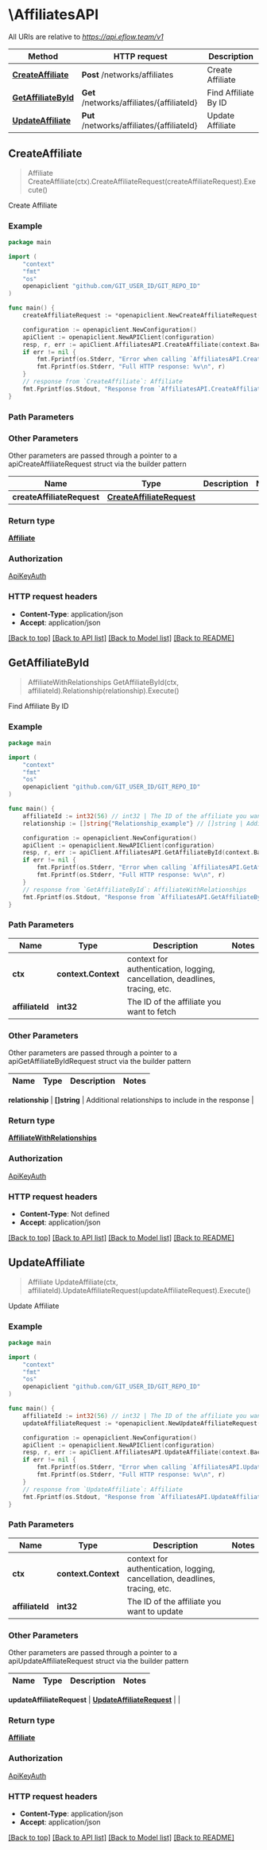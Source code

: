 # \AffiliatesAPI

All URIs are relative to *https://api.eflow.team/v1*

Method | HTTP request | Description
------------- | ------------- | -------------
[**CreateAffiliate**](AffiliatesAPI.md#CreateAffiliate) | **Post** /networks/affiliates | Create Affiliate
[**GetAffiliateById**](AffiliatesAPI.md#GetAffiliateById) | **Get** /networks/affiliates/{affiliateId} | Find Affiliate By ID
[**UpdateAffiliate**](AffiliatesAPI.md#UpdateAffiliate) | **Put** /networks/affiliates/{affiliateId} | Update Affiliate



## CreateAffiliate

> Affiliate CreateAffiliate(ctx).CreateAffiliateRequest(createAffiliateRequest).Execute()

Create Affiliate



### Example

```go
package main

import (
	"context"
	"fmt"
	"os"
	openapiclient "github.com/GIT_USER_ID/GIT_REPO_ID"
)

func main() {
	createAffiliateRequest := *openapiclient.NewCreateAffiliateRequest("Name_example", "AccountStatus_example", int32(123)) // CreateAffiliateRequest | 

	configuration := openapiclient.NewConfiguration()
	apiClient := openapiclient.NewAPIClient(configuration)
	resp, r, err := apiClient.AffiliatesAPI.CreateAffiliate(context.Background()).CreateAffiliateRequest(createAffiliateRequest).Execute()
	if err != nil {
		fmt.Fprintf(os.Stderr, "Error when calling `AffiliatesAPI.CreateAffiliate``: %v\n", err)
		fmt.Fprintf(os.Stderr, "Full HTTP response: %v\n", r)
	}
	// response from `CreateAffiliate`: Affiliate
	fmt.Fprintf(os.Stdout, "Response from `AffiliatesAPI.CreateAffiliate`: %v\n", resp)
}
```

### Path Parameters



### Other Parameters

Other parameters are passed through a pointer to a apiCreateAffiliateRequest struct via the builder pattern


Name | Type | Description  | Notes
------------- | ------------- | ------------- | -------------
 **createAffiliateRequest** | [**CreateAffiliateRequest**](CreateAffiliateRequest.md) |  | 

### Return type

[**Affiliate**](Affiliate.md)

### Authorization

[ApiKeyAuth](../README.md#ApiKeyAuth)

### HTTP request headers

- **Content-Type**: application/json
- **Accept**: application/json

[[Back to top]](#) [[Back to API list]](../README.md#documentation-for-api-endpoints)
[[Back to Model list]](../README.md#documentation-for-models)
[[Back to README]](../README.md)


## GetAffiliateById

> AffiliateWithRelationships GetAffiliateById(ctx, affiliateId).Relationship(relationship).Execute()

Find Affiliate By ID



### Example

```go
package main

import (
	"context"
	"fmt"
	"os"
	openapiclient "github.com/GIT_USER_ID/GIT_REPO_ID"
)

func main() {
	affiliateId := int32(56) // int32 | The ID of the affiliate you want to fetch
	relationship := []string{"Relationship_example"} // []string | Additional relationships to include in the response (optional)

	configuration := openapiclient.NewConfiguration()
	apiClient := openapiclient.NewAPIClient(configuration)
	resp, r, err := apiClient.AffiliatesAPI.GetAffiliateById(context.Background(), affiliateId).Relationship(relationship).Execute()
	if err != nil {
		fmt.Fprintf(os.Stderr, "Error when calling `AffiliatesAPI.GetAffiliateById``: %v\n", err)
		fmt.Fprintf(os.Stderr, "Full HTTP response: %v\n", r)
	}
	// response from `GetAffiliateById`: AffiliateWithRelationships
	fmt.Fprintf(os.Stdout, "Response from `AffiliatesAPI.GetAffiliateById`: %v\n", resp)
}
```

### Path Parameters


Name | Type | Description  | Notes
------------- | ------------- | ------------- | -------------
**ctx** | **context.Context** | context for authentication, logging, cancellation, deadlines, tracing, etc.
**affiliateId** | **int32** | The ID of the affiliate you want to fetch | 

### Other Parameters

Other parameters are passed through a pointer to a apiGetAffiliateByIdRequest struct via the builder pattern


Name | Type | Description  | Notes
------------- | ------------- | ------------- | -------------

 **relationship** | **[]string** | Additional relationships to include in the response | 

### Return type

[**AffiliateWithRelationships**](AffiliateWithRelationships.md)

### Authorization

[ApiKeyAuth](../README.md#ApiKeyAuth)

### HTTP request headers

- **Content-Type**: Not defined
- **Accept**: application/json

[[Back to top]](#) [[Back to API list]](../README.md#documentation-for-api-endpoints)
[[Back to Model list]](../README.md#documentation-for-models)
[[Back to README]](../README.md)


## UpdateAffiliate

> Affiliate UpdateAffiliate(ctx, affiliateId).UpdateAffiliateRequest(updateAffiliateRequest).Execute()

Update Affiliate



### Example

```go
package main

import (
	"context"
	"fmt"
	"os"
	openapiclient "github.com/GIT_USER_ID/GIT_REPO_ID"
)

func main() {
	affiliateId := int32(56) // int32 | The ID of the affiliate you want to update
	updateAffiliateRequest := *openapiclient.NewUpdateAffiliateRequest("Name_example", "AccountStatus_example", int32(123)) // UpdateAffiliateRequest | 

	configuration := openapiclient.NewConfiguration()
	apiClient := openapiclient.NewAPIClient(configuration)
	resp, r, err := apiClient.AffiliatesAPI.UpdateAffiliate(context.Background(), affiliateId).UpdateAffiliateRequest(updateAffiliateRequest).Execute()
	if err != nil {
		fmt.Fprintf(os.Stderr, "Error when calling `AffiliatesAPI.UpdateAffiliate``: %v\n", err)
		fmt.Fprintf(os.Stderr, "Full HTTP response: %v\n", r)
	}
	// response from `UpdateAffiliate`: Affiliate
	fmt.Fprintf(os.Stdout, "Response from `AffiliatesAPI.UpdateAffiliate`: %v\n", resp)
}
```

### Path Parameters


Name | Type | Description  | Notes
------------- | ------------- | ------------- | -------------
**ctx** | **context.Context** | context for authentication, logging, cancellation, deadlines, tracing, etc.
**affiliateId** | **int32** | The ID of the affiliate you want to update | 

### Other Parameters

Other parameters are passed through a pointer to a apiUpdateAffiliateRequest struct via the builder pattern


Name | Type | Description  | Notes
------------- | ------------- | ------------- | -------------

 **updateAffiliateRequest** | [**UpdateAffiliateRequest**](UpdateAffiliateRequest.md) |  | 

### Return type

[**Affiliate**](Affiliate.md)

### Authorization

[ApiKeyAuth](../README.md#ApiKeyAuth)

### HTTP request headers

- **Content-Type**: application/json
- **Accept**: application/json

[[Back to top]](#) [[Back to API list]](../README.md#documentation-for-api-endpoints)
[[Back to Model list]](../README.md#documentation-for-models)
[[Back to README]](../README.md)

